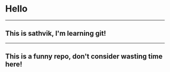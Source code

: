 # Hello

---------------

## This is sathvik, I'm learning git!

----------------

## This is a funny repo, don't consider wasting time here!
